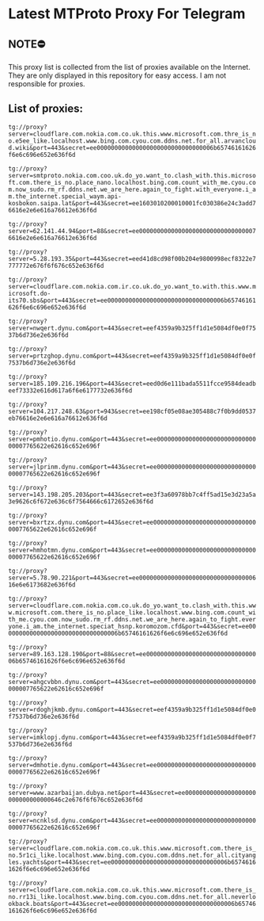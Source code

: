 # Latest MTProto Proxy For Telegram

## NOTE⛔

This proxy list is collected from the list of proxies available on the Internet. They are only displayed in this repository for easy access. I am not responsible for proxies.

## List of proxies:

`tg://proxy?server=cloudflare.com.nokia.com.co.uk.this.www.microsoft.com.thre_is_no.e5ee_like.localhost.www.bing.com.cyou.com.ddns.net.for_all.arvancloud.wiki&port=443&secret=ee000000000000000000000000000000006b65746161626f6e6c696e652e636f6d`

`tg://proxy?server=smtproto.nokia.com.coo.uk.do_yo.want_to.clash_with.this.microsoft.com.there_is_no.place_nano.localhost.bing.com.count_with_me.cyou.com.now_sudo.rm_rf.ddns.net.we_are_here.again_to_fight.with_everyone.i_am.the_internet.special_waym.api-kosbokon.saipa.lat&port=443&secret=ee1603010200010001fc030386e24c3add76616e2e6e616a76612e636f6d`

`tg://proxy?server=62.141.44.94&port=88&secret=ee0000000000000000000000000000000076616e2e6e616a76612e636f6d`

`tg://proxy?server=5.28.193.35&port=443&secret=eed41d8cd98f00b204e9800998ecf8322e7777772e676f6f676c652e636f6d`

`tg://proxy?server=cloudflare.com.nokia.com.ir.co.uk.do_yo.want_to.with.this.www.microsoft.do-its70.sbs&port=443&secret=ee000000000000000000000000000000006b65746161626f6e6c696e652e636f6d`

`tg://proxy?server=nwqert.dynu.com&port=443&secret=eef4359a9b325ff1d1e5084df0e0f7537b6d736e2e636f6d`

`tg://proxy?server=prtzghop.dynu.com&port=443&secret=eef4359a9b325ff1d1e5084df0e0f7537b6d736e2e636f6d`

`tg://proxy?server=185.109.216.196&port=443&secret=eed0d6e111bada5511fcce9584deadbeef73332e616d617a6f6e6177732e636f6d`

`tg://proxy?server=104.217.248.63&port=943&secret=ee198cf05e08ae305488c7f0b9dd0537eb76616e2e6e616a76612e636f6d`

`tg://proxy?server=pmhotio.dynu.com&port=443&secret=ee000000000000000000000000000000007765622e62616c652e696f`

`tg://proxy?server=jlprinm.dynu.com&port=443&secret=ee000000000000000000000000000000007765622e62616c652e696f`

`tg://proxy?server=143.198.205.203&port=443&secret=ee3f3a60978bb7c4ff5ad15e3d23a5a3e9626c6f672e636c6f7564666c6172652e636f6d`

`tg://proxy?server=bxrtzx.dynu.com&port=443&secret=ee000000000000000000000000000000007765622e62616c652e696f`

`tg://proxy?server=hmhotmn.dynu.com&port=443&secret=ee000000000000000000000000000000007765622e62616c652e696f`

`tg://proxy?server=5.78.90.221&port=443&secret=ee00000000000000000000000000000000616e6e6173682e636f6d`

`tg://proxy?server=cloudflare.com.nokia.com.co.uk.do_yo.want_to.clash_with.this.www.microsoft.com.there_is_no.place_like.localhost.www.bing.com.count_with_me.cyou.com.now_sudo.rm_rf.ddns.net.we_are_here.again_to_fight.everyone.i_am.the_internet.speciat_hsnp.koromozom.cfd&port=443&secret=ee000000000000000000000000000000006b65746161626f6e6c696e652e636f6d`

`tg://proxy?server=89.163.128.190&port=88&secret=ee000000000000000000000000000000006b65746161626f6e6c696e652e636f6d`

`tg://proxy?server=ahgcvbbn.dynu.com&port=443&secret=ee000000000000000000000000000000007765622e62616c652e696f`

`tg://proxy?server=rdoghjkmb.dynu.com&port=443&secret=eef4359a9b325ff1d1e5084df0e0f7537b6d736e2e636f6d`

`tg://proxy?server=imklopj.dynu.com&port=443&secret=eef4359a9b325ff1d1e5084df0e0f7537b6d736e2e636f6d`

`tg://proxy?server=dmhotie.dynu.com&port=443&secret=ee000000000000000000000000000000007765622e62616c652e696f`

`tg://proxy?server=www.azarbaijan.dubya.net&port=443&secret=ee00000000000000000000000000000000646c2e676f6f676c652e636f6d`

`tg://proxy?server=ncnklsd.dynu.com&port=443&secret=ee000000000000000000000000000000007765622e62616c652e696f`

`tg://proxy?server=cloudflare.com.nokia.com.co.uk.this.www.microsoft.com.there_is_no.5r1ci_like.localhost.www.bing.com.cyou.com.ddns.net.for_all.cityangles.yachts&port=443&secret=ee000000000000000000000000000000006b65746161626f6e6c696e652e636f6d`

`tg://proxy?server=cloudflare.com.nokia.com.co.uk.this.www.microsoft.com.there_is_no.rr13i_like.localhost.www.bing.com.cyou.com.ddns.net.for_all.neverlookback.boats&port=443&secret=ee000000000000000000000000000000006b65746161626f6e6c696e652e636f6d`

